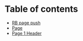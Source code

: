 # Table of contents

* [RB page push](README.md)
* [Page](page.md)
* [Page 1 Header](page-1-header.md)
